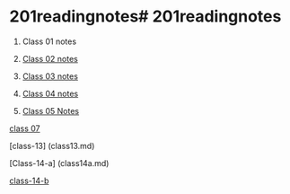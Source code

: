 # 201readingnotes# 201readingnotes

1. Class 01 notes



2. [Class 02 notes](class-02.md) 

3. [Class 03 notes](class-03.md)

4. [Class 04 notes](class-04.md)

5. [Class 05 Notes](class-05.md)





[class 07 ](class-07.md)





[class-13]   (class13.md)

[Class-14-a] (class14a.md)

[class-14-b](class14b.md)
